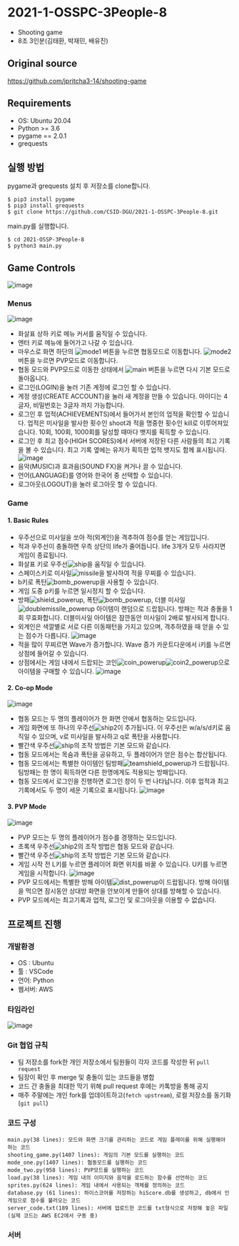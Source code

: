 # 2021-1-OSSPC-3People-8
- Shooting game
- 8조 3인분(김태환, 박재민, 배유진)

## Original source
https://github.com/jpritcha3-14/shooting-game

## Requirements
 - OS: Ubuntu 20.04
 - Python >= 3.6
 - pygame == 2.0.1 
 - grequests

## 실행 방법

pygame과 grequests 설치 후 저장소를 clone합니다. 
```
$ pip3 install pygame
$ pip3 install grequests 
$ git clone https://github.com/CSID-DGU/2021-1-OSSPC-3People-8.git
```
main.py를 실행합니다.
```
$ cd 2021-OSSP-3People-8
$ python3 main.py
```

## Game Controls
![image](https://user-images.githubusercontent.com/65498159/121736179-300e9f00-cb32-11eb-8a62-4f0304338d4c.png)
### Menus
![image](https://user-images.githubusercontent.com/65498159/121725594-6b09d600-cb24-11eb-9baa-09985d28eaef.png)
 - 화살표 상하 키로 메뉴 커서를 움직일 수 있습니다.
 - 엔터 키로 메뉴에 들어가고 나갈 수 있습니다.
 - 마우스로 화면 하단의 ![mode1](https://user-images.githubusercontent.com/65498159/121728766-a73f3580-cb28-11eb-8552-2e9111c7ee4b.png) 버튼을 누르면 협동모드로 이동합니다. ![mode2](https://user-images.githubusercontent.com/65498159/121728804-b3c38e00-cb28-11eb-9707-56cd3dbb09bb.png) 버튼을 누르면 PVP모드로 이동합니다.
 - 협동 모드와 PVP모드로 이동한 상태에서 ![main](https://user-images.githubusercontent.com/65498159/121728866-c6d65e00-cb28-11eb-9427-f208d943c5b6.png) 버튼을 누르면 다시 기본 모드로 돌아옵니다.
 - 로그인(LOGIN)을 눌러 기존 계정에 로그인 할 수 있습니다.
 - 계정 생성(CREATE ACCOUNT)을 눌러 새 계정을 만들 수 있습니다. 아이디는 4글자, 비밀번호는 3글자 까지 가능합니다.
 - 로그인 후 업적(ACHIEVEMENTS)에서 들어가서 본인의 업적을 확인할 수 있습니다. 업적은 미사일을 발사한 횟수인 shoot과 적을 명중한 횟수인 kill로 이루어져있습니다. 10회, 100회, 1000회를 달성할 때마다 뱃지를 획득할 수 있습니다.
 - 로그인 후 최고 점수(HIGH SCORES)에서 서버에 저장된 다른 사람들의 최고 기록을 볼 수 있습니다. 최고 기록 옆에는 유저가 획득한 업적 뱃지도 함께 표시됩니다.
![image](https://user-images.githubusercontent.com/65498159/121725628-7a891f00-cb24-11eb-9d76-d5d3c8904cfb.png)
 - 음악(MUSIC)과 효과음(SOUND FX)을 켜거나 끌 수 있습니다.
 - 언어(LANGUAGE)를 영어와 한국어 중 선택할 수 있습니다.
 - 로그아웃(LOGOUT)을 눌러 로그아웃 할 수 있습니다.

### Game
#### 1. Basic Rules
 - 우주선으로 미사일을 쏘아 적(외계인)을 격추하여 점수를 얻는 게임입니다.
 - 적과 우주선이 충돌하면 우측 상단의 life가 줄어듭니다. life 3개가 모두 사라지면 게임이 종료됩니다.
 - 화살표 키로 우주선![ship](https://user-images.githubusercontent.com/65498159/121725939-d94e9880-cb24-11eb-891f-0734458abf66.png)을 움직일 수 있습니다.
 - 스페이스키로 미사일![missile](https://user-images.githubusercontent.com/65498159/121725969-e23f6a00-cb24-11eb-9242-7e2bd8e6b62f.png)을 발사하여 적을 무찌를 수 있습니다.
 - b키로 폭탄![bomb_powerup](https://user-images.githubusercontent.com/65498159/121726003-ec616880-cb24-11eb-802d-f5d71eae7285.png)을 사용할 수 있습니다.
 - 게임 도중 p키를 누르면 일시정지 할 수 있습니다.
 - 방패![shield_powerup](https://user-images.githubusercontent.com/65498159/121726056-fd11de80-cb24-11eb-98c4-1566acd989bd.png), 폭탄![bomb_powerup](https://user-images.githubusercontent.com/65498159/121726003-ec616880-cb24-11eb-802d-f5d71eae7285.png), 더블 미사일![doublemissile_powerup](https://user-images.githubusercontent.com/65498159/121726123-174bbc80-cb25-11eb-8dff-aa00d3929be2.png) 아이템이 랜덤으로 드랍됩니다. 방패는 적과 충돌을 1회 무효화합니다. 더블미사일 아이템은 잠깐동안 미사일이 2배로 발사되게 합니다.
 - 외계인은 색깔별로 서로 다른 이동패턴을 가지고 있으며, 격추하였을 때 얻을 수 있는 점수가 다릅니다. 
![image](https://user-images.githubusercontent.com/65498159/121726665-d43e1900-cb25-11eb-8862-d10e37284723.png)
 - 적을 많이 무찌르면 Wave가 증가합니다. Wave 증가 카운트다운에서 i키를 누르면 상점에 들어갈 수 있습니다.
 - 상점에서는 게임 내에서 드랍되는 코인![coin_powerup](https://user-images.githubusercontent.com/65498159/121728628-7f4fd200-cb28-11eb-8227-7787abc35cd0.png)![coin2_powerup](https://user-images.githubusercontent.com/65498159/121728678-8d9dee00-cb28-11eb-8e28-e4bc4d864a55.png)으로 아이템을 구매할 수 있습니다.
![image](https://user-images.githubusercontent.com/65498159/121726898-20895900-cb26-11eb-9884-35af8f9efc04.png)

#### 2. Co-op Mode
![image](https://user-images.githubusercontent.com/65498159/121728072-bbcefe00-cb27-11eb-93f0-1b65f9a16a07.png)
 - 협동 모드는 두 명의 플레이어가 한 화면 안에서 협동하는 모드입니다.
 - 게임 화면에 또 하나의 우주선![ship2](https://user-images.githubusercontent.com/65498159/121728191-e4ef8e80-cb27-11eb-9e41-255b8f886181.png)이 추가됩니다. 이 우주선은 w/a/s/d키로 움직일 수 있으며, v로 미사일을 발사하고 q로 폭탄을 사용합니다.
 - 빨간색 우주선![ship](https://user-images.githubusercontent.com/65498159/121729672-b377c280-cb29-11eb-9b75-d5f9ac353533.png)의 조작 방법은 기본 모드와 같습니다.
 - 협동 모드에서는 목숨과 폭탄을 공유하고, 두 플레이어가 얻은 점수는 합산됩니다.
 - 협동 모드에서는 특별한 아이템인 팀방패![teamshield_powerup](https://user-images.githubusercontent.com/65498159/121728430-38fa7300-cb28-11eb-82d3-cdf34be5d296.png)가 드랍됩니다. 팀방패는 한 명이 획득하면 다른 한명에게도 적용되는 방패입니다.
 - 협동 모드에서 로그인을 진행하면 로그인 창이 두 번 나타납니다. 이후 업적과 최고기록에서도 두 명이 세운 기록으로 표시됩니다.
![image](https://user-images.githubusercontent.com/65498159/121728575-70691f80-cb28-11eb-93c1-2874826a9d6c.png)

#### 3. PVP Mode
![image](https://user-images.githubusercontent.com/65498159/121729401-63006500-cb29-11eb-9777-987ab6c0ae26.png)
 - PVP 모드는 두 명의 플레이어가 점수를 경쟁하는 모드입니다. 
 - 초록색 우주선![ship2](https://user-images.githubusercontent.com/65498159/121728191-e4ef8e80-cb27-11eb-9e41-255b8f886181.png)의 조작 방법은 협동 모드와 같습니다.
 - 빨간색 우주선![ship](https://user-images.githubusercontent.com/65498159/121729672-b377c280-cb29-11eb-9b75-d5f9ac353533.png)의 조작 방법은 기본 모드와 같습니다.
 - 게임 시작 전 L키를 누르면 플레이어 화면 위치를 바꿀 수 있습니다. U키를 누르면 게임을 시작합니다.
![image](https://user-images.githubusercontent.com/65498159/121730113-3b5dcc80-cb2a-11eb-9c4b-6234dca87ae1.png)
 - PVP 모드에서는 특별한 방해 아이템![dist_powerup](https://user-images.githubusercontent.com/65498159/121729868-e8841500-cb29-11eb-9a00-6cf048e184cf.png)이 드랍됩니다. 방해 아이템을 먹으면 잠시동안 상대방 화면을 안보이게 만들어 상대를 방해할 수 있습니다.
 - PVP 모드에서는 최고기록과 업적, 로그인 및 로그아웃을 이용할 수 없습니다.

## 프로젝트 진행
### 개발환경
 - OS : Ubuntu  
 - 툴 : VSCode  
 - 언어: Python
 - 웹서버: AWS

### 타임라인
![image](https://user-images.githubusercontent.com/65498159/121224377-74483800-c8c3-11eb-9f9a-b21bff99597e.png)

### Git 협업 규칙
 - 팀 저장소를 fork한 개인 저장소에서 팀원들이 각자 코드를 작성한 뒤 ```pull request``` 
 - 팀장이 확인 후 merge 및 충돌이 있는 코드들을 병합 
 - 코드 간 충돌을 최대한 막기 위해 pull request 후에는 카톡방을 통해 공지 
 - 매주 주말에는 개인 fork를 업데이트하고(```fetch upstream```), 로컬 저장소를 동기화(```git pull```) 

### 코드 구성
```
main.py(38 lines): 모드와 화면 크기를 관리하는 코드로 게임 플레이를 위해 실행해야 하는 코드 
shooting_game.py(1407 lines): 게임의 기본 모드를 실행하는 코드
mode_one.py(1407 lines): 협동모드를 실행하는 코드
mode_two.py(958 lines): PVP모드를 실행하는 코드
load.py(38 lines): 게임 내의 이미지와 음악을 로드하는 함수를 선언하는 코드
sprites.py(624 lines): 게임 내에서 사용되는 객체를 정의하는 코드
database.py (61 lines): 하이스코어를 저장하는 hiScore.db를 생성하고, db에서 인게임으로 점수를 불러오는 코드
server_code.txt(189 lines): 서버에 업로드한 코드를 txt형식으로 저장해 놓은 파일(실제 코드는 AWS EC2에서 구동 중)
```

### 서버
